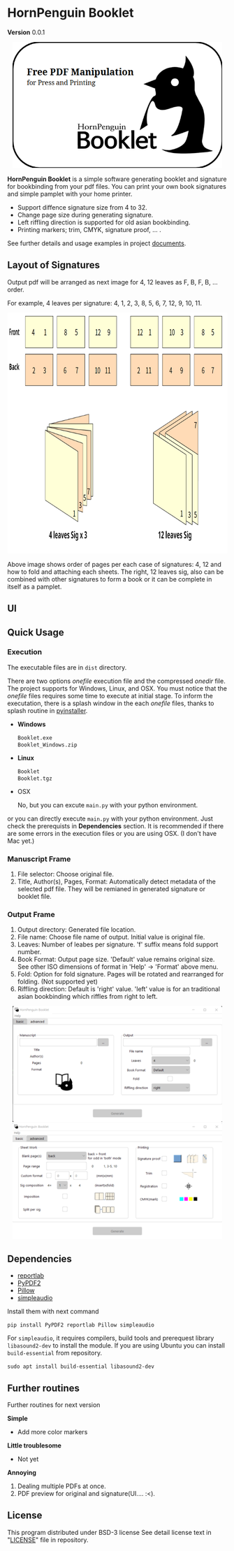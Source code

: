 # HornPenguin Booklet

**Version** 0.0.1

<p align="center">
  <img width="480" height="288" src="images/splash.png">
</p>

**HornPenguin Booklet** is a simple software generating booklet and signature for bookbinding from your pdf files.
You can print your own book signatures and simple pamplet with your home printer.

* Support diffence signature size from 4 to 32.
* Change page size during generating signature.
* Left riffling direction is supported for old asian bookbinding.
* Printing markers; trim, CMYK, signature proof, ... .

See further details and usage examples in project [documents](https://hpbooklet.readthedocs.io/en/latest/). 

## Layout of Signatures

Output pdf will be arranged as next image for 4, 12 leaves as F, B, F, B, ... order.

For example, 4 leaves per signature: 4, 1, 2, 3, 8, 5, 6, 7, 12, 9, 10, 11.

<p align="center">
  <img width="780" height="550" src="images/Signature.png">
</p>

Above image shows order of pages per each case of signatures: 4, 12 and how to fold and attaching each sheets. The right, 12 leaves sig, also can be combined with other signatures to form a book or it can be complete in itself as a pamplet.

## UI

## Quick Usage

### Execution

The executable files are in `dist` directory. 

There are two options *onefile* execution file and the compressed *onedir* file. The project supports for Windows, Linux, and OSX.
You must notice that the *onefile* files requires some time to execute at initial stage. To inform the executation, there is a splash window in the each *onefile* files, thanks to splash routine in [pyinstaller](https://pyinstaller.org/en/stable/).

* **Windows**

  ```
  Booklet.exe
  Booklet_Windows.zip
  ```

* **Linux**
  ```
  Booklet
  Booklet.tgz
  ```
* OSX

  No, but you can excute `main.py` with your python environment.

or you can directly execute `main.py` with your python environment. Just check the prerequists in **Dependencies** section.
It is recommended if there are some errors in the execution files or you are using OSX. (I don't have Mac yet.)


### Manuscript Frame

1. File selector: Choose original file.
2. Title, Author(s), Pages, Format: Automatically detect metadata of the selected pdf file. They will be remianed in generated signature or booklet file. 

### Output Frame

1. Output directory: Generated file location.
2. File name: Choose file name of output. Initial value is original file. 
3. Leaves: Number of leabes per signature. 'f' suffix means fold support number.
4. Book Format: Output page size. 'Default' value remains original size. See other ISO dimensions of format in 'Help' -> 'Format' above menu.
5. Fold: Option for fold signature. Pages will be rotated and rearranged for folding. (Not supported yet)
6. Riffling direction: Default is 'right' value. 'left' value is for an traditional asian bookbinding which riffles from right to left. 

<p align="center">
  <img width="480" height="265" src="images/ui_windows.png">
  <img width="480" height="265" src="images/ui__advanced_windows.png">
</p>


## Dependencies

* [reportlab](https://www.reportlab.com/)
* [PyPDF2](https://pypdf2.readthedocs.io/)
* [Pillow](https://pillow.readthedocs.io/en/stable/)
* [simpleaudio](https://simpleaudio.readthedocs.io/en/latest/)

Install them with next command

```
pip install PyPDF2 reportlab Pillow simpleaudio
```

For `simpleaudio`, it requires compilers, build tools and prerequest library `libasound2-dev` to install the module. 
If you are using Ubuntu you can install `build-essential` from repository.

```
sudo apt install build-essential libasound2-dev
```

## Further routines

Further routines for next version

**Simple**

* Add more color markers

**Little troublesome**

* Not yet

**Annoying**

1. Dealing multiple PDFs at once.
2. PDF preview for original and signature(UI.... :<).

## License

This program distributed under BSD-3 license
See detail license text in "[LICENSE](LICENSE)" file in repository.
